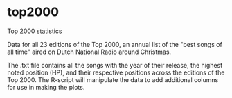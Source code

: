 # top2000
Top 2000 statistics

Data for all 23 editions of the Top 2000, an annual list of the "best songs of all time" aired on Dutch National Radio around Christmas.

The .txt file contains all the songs with the year of their release, the highest noted position (HP), and their respective positions across the editions of the Top 2000. The R-script will manipulate the data to add additional columns for use in making the plots.
